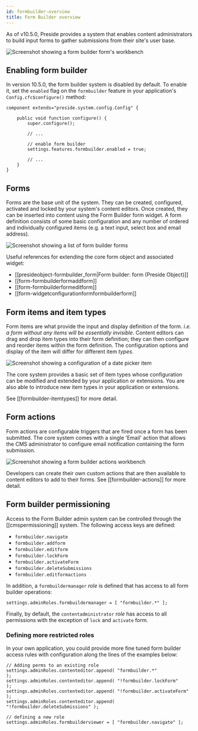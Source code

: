 ```yaml
---
id: formbuilder-overview
title: Form Builder overview
---
```


As of v10.5.0, Preside provides a system that enables content administrators to build input forms to gather submissions from their site's user base.

![Screenshot showing a form builder form's workbench](images/screenshots/formbuilder_workbench.jpg)

## Enabling form builder

In version 10.5.0, the form builder system is disabled by default. To enable it, set the `enabled` flag on the `formbuilder` feature in your application's `Config.cfc$configure()` method:

```luceescript
component extends="preside.system.config.Config" {

	public void function configure() {
		super.configure();

		// ...

		// enable form builder
		settings.features.formbuilder.enabled = true;

		// ...
	}
}

```

## Forms

Forms are the base unit of the system. They can be created, configured, activated and locked by your system's content editors. Once created, they can be inserted into content using the Form Builder form widget. A form definition consists of some basic configuration and any number of ordered and individually configured items (e.g. a text input, select box and email address).

![Screenshot showing a list of form builder forms](images/screenshots/formbuilder_forms.jpg)

Useful references for extending the core form object and associated widget:

* [[presideobject-formbuilder_form|Form builder: form (Preside Object)]]
* [[form-formbuilderformaddform]]
* [[form-formbuilderformeditform]]
* [[form-widgetconfigurationformformbuilderform]]

## Form items and item types

Form items are what provide the input and display definition of the form. _i.e. a form without any items will be essentially invisible_. Content editors can drag and drop item types into their form definition; they can then configure and reorder items within the form definition. The configuration options and display of the item will differ for different item _types_.

![Screenshot showing a configuration of a date picker item](images/screenshots/formbuilder_configureitem.jpg)

The core system provides a basic set of item types whose configuration can be modified and extended by your application or extensions. You are also able to introduce new item types in your application or extensions.

See [[formbuilder-itemtypes]] for more detail.

## Form actions

Form actions are configurable triggers that are fired once a form has been submitted. The core system comes with a single 'Email' action that allows the CMS administrator to configure email notification containing the form submission.

![Screenshot showing a form builder actions workbench](images/screenshots/formbuilder_actions.jpg)

Developers can create their own custom actions that are then available to content editors to add to their forms. See [[formbuilder-actions]] for more detail.

## Form builder permissioning

Access to the Form Builder admin system can be controlled through the [[cmspermissioning]] system. The following access keys are defined:

* `formbuilder.navigate`
* `formbuilder.addform`
* `formbuilder.editform`
* `formbuilder.lockForm`
* `formbuilder.activateForm`
* `formbuilder.deleteSubmissions`
* `formbuilder.editformactions`

In addition, a `formbuildermanager` _role_ is defined that has access to all form builder operations:

```luceescript
settings.adminRoles.formbuildermanager = [ "formbuilder.*" ];
```

Finally, by default, the `contentadministrator` _role_ has access to all permissions with the exception of `lock` and `activate` form.

### Defining more restricted roles

In your own application, you could provide more fine tuned form builder access rules with configuration along the lines of the examples below:

```luceescript
// Adding perms to an existing role
settings.adminRoles.contenteditor.append( "formbuilder.*"                  );
settings.adminRoles.contenteditor.append( "!formbuilder.lockForm"          );
settings.adminRoles.contenteditor.append( "!formbuilder.activateForm"      );
settings.adminRoles.contenteditor.append( "!formbuilder.deleteSubmissions" );

// defining a new role
settings.adminRoles.formbuilderviewer = [ "formbuilder.navigate" ];

```